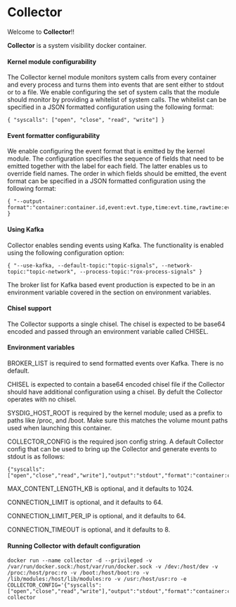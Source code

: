 Collector
=========

Welcome to **Collector**!!

**Collector** is a system visibility docker container.

#### Kernel module configurability

The Collector kernel module monitors system calls from every container and every process and turns them into events that are sent either to stdout or to a file. We enable configuring the set of system calls that the module should monitor by providing a whitelist of system calls. The whitelist can be specified in a JSON formatted configuration using the following format:

~~~
{ "syscalls": ["open", "close", "read", "write"] }
~~~

#### Event formatter configurability

We enable configuring the event format that is emitted by the kernel module. The configuration specifies the sequence of fields that need to be emitted together with the label for each field. The latter enables us to override field names. The order in which fields should be emitted, the event format can be specified in a JSON formatted configuration using the following format:

~~~
{ "--output-format":"container:container.id,event:evt.type,time:evt.time,rawtime:evt.rawtime,direction:evt.dir,image:container.image,name:container.name" }
~~~

#### Using Kafka

Collector enables sending events using Kafka. The functionality is enabled using the following configuration option:

~~~
{ "--use-kafka, --default-topic:"topic-signals", --network-topic:"topic-network", --process-topic:"rox-process-signals" }
~~~

The broker list for Kafka based event production is expected to be in an environment variable covered in the section on environment variables.

#### Chisel support

The Collector supports a single chisel. The chisel is expected to be base64 encoded and passed through an environment variable called CHISEL.

#### Environment variables

BROKER_LIST is required to send formatted events over Kafka. There is no default.

CHISEL is expected to contain a base64 encoded chisel file if the Collector should have additional configuration using a chisel. By defult the Collector operates with no chisel.

SYSDIG_HOST_ROOT is required by the kernel module; used as a prefix to paths like /proc, and /boot. Make sure this matches the volume mount paths used when launching this container.

COLLECTOR_CONFIG is the required json config string. A default Collector config that can be used to bring up the Collector and generate events to stdout is as follows:

~~~
{"syscalls":["open","close","read","write"],"output":"stdout","format":"container:container.id,event:evt.type,time:evt.time,rawtime:evt.rawtime,direction:evt.dir,image:container.image,name:container.name"}
~~~

MAX_CONTENT_LENGTH_KB is optional, and it defaults to 1024.

CONNECTION_LIMIT is optional, and it defaults to 64.

CONNECTION_LIMIT_PER_IP is optional, and it defaults to 64.

CONNECTION_TIMEOUT is optional, and it defaults to 8.

#### Running Collector with default configuration

~~~
docker run --name collector -d --privileged -v /var/run/docker.sock:/host/var/run/docker.sock -v /dev:/host/dev -v /proc:/host/proc:ro -v /boot:/host/boot:ro -v /lib/modules:/host/lib/modules:ro -v /usr:/host/usr:ro -e COLLECTOR_CONFIG='{"syscalls":["open","close","read","write"],"output":"stdout","format":"container:container.id,event:evt.type,time:evt.time,rawtime:evt.rawtime,direction:evt.dir,image:container.image,name:container.name"}' collector
~~~

